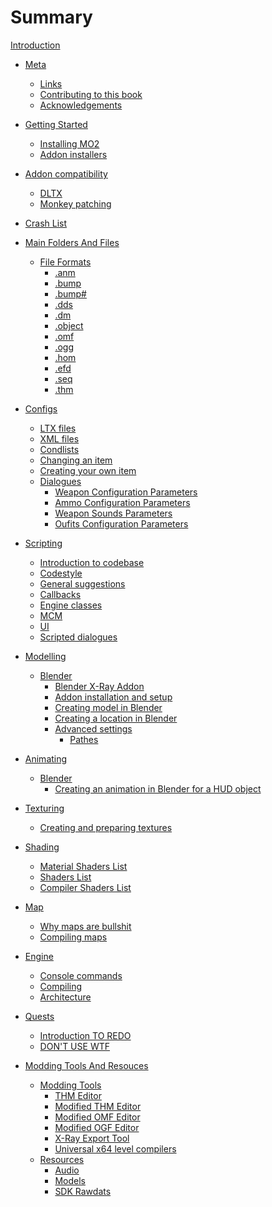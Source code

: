 # Summary

[Introduction](README.md)

- [Meta](meta/README.md)
    - [Links](meta/links.md)
    - [Contributing to this book](meta/contributing/README.md)
    - [Acknowledgements](meta/acknowledgements.md)

- [Getting Started](getting-started/README.md)
    - [Installing MO2](getting-started/installing-mo2.md)
    - [Addon installers](getting-started/addon-installers.md)

- [Addon compatibility]()
    - [DLTX](addon-compatibility/dltx.md)
    - [Monkey patching](addon-compatibility/monkey-patching.md)

- [Crash List](crashes/crashes-list.md)

- [Main Folders And Files](main-folders-and-files/README.md)
    - [File Formats](main-folders-and-files/file-formats/README.md)
        - [.anm](main-folders-and-files/file-formats/anm.md)
        - [.bump](main-folders-and-files/file-formats/bump.md)
        - [.bump#](main-folders-and-files/file-formats/bump_hash.md)
        - [.dds](main-folders-and-files/file-formats/dds.md)
        - [.dm](main-folders-and-files/file-formats/dm.md)
        - [.object](main-folders-and-files/file-formats/object.md)
        - [.omf](main-folders-and-files/file-formats/omf.md)
        - [.ogg](main-folders-and-files/file-formats/ogg.md)
        - [.hom](main-folders-and-files/file-formats/hom.md)
        - [.efd](main-folders-and-files/file-formats/efd.md)
        - [.seq](main-folders-and-files/file-formats/seq.md)
        - [.thm](main-folders-and-files/file-formats/thm.md)

- [Configs]()
    - [LTX files](configs/ltx-files.md)
    - [XML files](configs/xml-files.md)
    - [Condlists](configs/condlists.md)
    - [Changing an item]()
    - [Creating your own item]()
    - [Dialogues]()
        - [Weapon Configuration Parameters](configs/items/weapons/w_(weapon).ltx.md)
        - [Ammo Configuration Parameters](configs/items/weapons/weapon_ammo.ltx.md)
        - [Weapon Sounds Parameters](configs/items/weapons/weapon_sounds.ltx.md)
        - [Oufits Configuration Parameters](configs/items/outfits/o_(outfit).ltx.md)

- [Scripting]()
    - [Introduction to codebase]()
    - [Codestyle]()
    - [General suggestions]()
    - [Callbacks]()
    - [Engine classes]()
    - [MCM]()
    - [UI]()
    - [Scripted dialogues]()

- [Modelling]()
    - [Blender](blender/README.md)
        - [Blender X-Ray Addon](blender/blender-x-ray-addon-summary.md)
        - [Addon installation and setup](blender/addon-installation-and-setup.md)
        - [Creating model in Blender](blender/creating-model-in-blender.md)
        - [Creating a location in Blender](blender/creating-a-location-in-blender.md)
        - [Advanced settings](blender/addon-settings-options/README.md)
            - [Pathes](blender/addon-settings-options/pathes.md)

- [Animating]()
    - [Blender](blender/README.md)
        - [Creating an animation in Blender for a HUD object](blender/creating-hud-animation-in-blender.md)

- [Texturing](texturing/README.md)
    - [Creating and preparing textures](texturing/сreating-and-preparing-textures.md)

- [Shading](shaders/README.md)
    - [Material Shaders List](shaders/shaders-list/materials-list.md)
    - [Shaders List](shaders/shaders-list/shaders-list.md)
    - [Compiler Shaders List](shaders/shaders-list/compiler-shaders-list.md)

- [Map](map/README.md)
    - [Why maps are bullshit]()
    - [Compiling maps](map/compiling-maps.md)

- [Engine](engine/README.md)
    - [Console commands](engine/console-commands.md)
    - [Compiling]()
    - [Architecture]()

- [Quests](quests/README.md)
    - [Introduction TO REDO](quests/introduction.md)
    - [DON'T USE WTF]()

- [Modding Tools And Resouces](modding-tools-and-resources/README.md)
    - [Modding Tools](modding-tools-and-resources/modding-tools/modding-tools.md)
        - [THM Editor](modding-tools-and-resources/modding-tools/thm-editor-by-i-love-kfc.md)
        - [Modified THM Editor](modding-tools-and-resources/modding-tools/thm-editor-by-valerok.md)
        - [Modified OMF Editor](modding-tools-and-resources/modding-tools/omf-editor-by-valerok.md)
        - [Modified OGF Editor](modding-tools-and-resources/modding-tools/ogf-editor-by-valerok.md)
        - [X-Ray Export Tool](modding-tools-and-resources/modding-tools/xray-export-tool.md)
        - [Universal x64 level compilers](modding-tools-and-resources/modding-tools/universal-x64-level-compilers.md)
    - [Resources](modding-tools-and-resources/resources/README.md)
        - [Audio](modding-tools-and-resources/resources/audio.md)
        - [Models](modding-tools-and-resources/resources/models-objects-locations.md)
        - [SDK Rawdats](modding-tools-and-resources/resources/sdk-rawdatas.md)